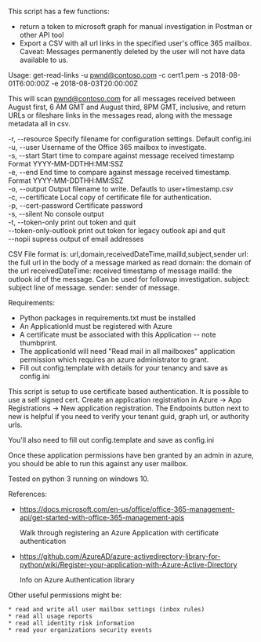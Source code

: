  This script has a few functions:
  * return a token to microsoft graph for manual investigation in Postman or other API tool
  * Export a CSV with all url links in the specified user's office 365 mailbox.  Caveat:  Messages permanently deleted
    by the user will not have data available to us.
  
 Usage:
 get-read-links -u pwnd@contoso.com -c cert1.pem -s 2018-08-01T6:00:00Z -e 2018-08-03T20:00:00Z

 This will scan pwnd@contoso.com for all messages received between August first, 6 AM GMT and August third, 8PM GMT, 
 inclusive, and return URLs or fileshare links in the messages read, along with the message metadata all in csv.

 -r, --resource         Specify filename for configuration settings.  Default config.ini  
 -u, --user             Username of the Office 365 mailbox to investigate.  
 -s, --start            Start time to compare against message received timestamp  Format YYYY-MM-DDTHH:MM:SSZ  
 -e, --end              End time to compare against message received timestamp. Format YYYY-MM-DDTHH:MM:SSZ  
 -o, --output           Output filename to write.  Defautls to user+timestamp.csv  
 -c, --certificate      Local copy of certificate file for authentication.  
 -p, --cert-password    Certificate password   
 -s, --silent           No console output  
 -t, --token-only       print out token and quit  
 --token-only-outlook   print out token for legacy outlook api and quit  
 --nopii                supress output of email addresses  

 CSV File format is: url,domain,receivedDateTime,mailId,subject,sender
    url: the full url in the body of a message marked as read
    domain: the domain of the url
    receivedDateTime:   received timestamp of message
    mailId:             the outlook id of the message.  Can be used for followup investigation.
    subject:            subject line of message.
    sender:             sender of message.
    
 Requirements:
  * Python packages in requirements.txt must be installed
  * An ApplicationId must be registered with Azure
  * A certificate must be associated with this Application -- note thumbprint.
  * The applicationId will need "Read mail in all mailboxes" application permission which requires an 
    azure administrator to grant.
  * Fill out config.template with details for your tenancy and save as config.ini  
 
 This script is setup to use certificate based authentication.  It is possible to use a self signed cert.
 Create an application registration in Azure -> App Registrations -> New application registration.
 The Endpoints button next to new is helpful if you need to verify your tenant guid, graph url, or authority urls.

 You'll also need to fill out config.template and save as config.ini	

 Once these application permissions have ben granted by an admin in azure, you should be able to run this against any
 user mailbox.

 Tested on python 3 running on windows 10.

References:
* https://docs.microsoft.com/en-us/office/office-365-management-api/get-started-with-office-365-management-apis
    
    Walk through registering an Azure Application with certificate authentication


* https://github.com/AzureAD/azure-activedirectory-library-for-python/wiki/Register-your-application-with-Azure-Active-Directory
    
    Info on Azure Authentication library
  
 
 Other useful permissions might be:
 
    * read and write all user mailbox settings (inbox rules)
    * read all usage reports
    * read all identity risk information
    * read your organizations security events
